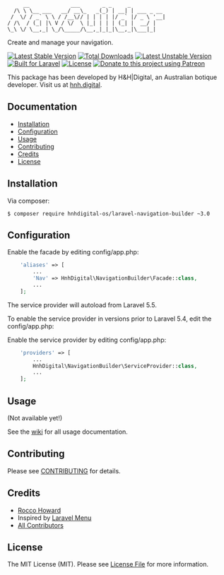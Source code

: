 ```
     __             ___       _ _     _
  /\ \ \__ ___   __/ __\_   _(_) | __| | ___ _ __ 
 /  \/ / _` \ \ / /__\// | | | | |/ _` |/ _ \ '__|
/ /\  / (_| |\ V / \/  \ |_| | | | (_| |  __/ |
\_\ \/ \__,_| \_/\_____/\__,_|_|_|\__,_|\___|_|

```

Create and manage your navigation.

[![Latest Stable Version](https://poser.pugx.org/hnhdigital-os/laravel-navigation-builder/v/stable.svg)](https://packagist.org/packages/hnhdigital-os/laravel-navigation-builder) [![Total Downloads](https://poser.pugx.org/hnhdigital-os/laravel-navigation-builder/downloads.svg)](https://packagist.org/packages/hnhdigital-os/laravel-navigation-builder) [![Latest Unstable Version](https://poser.pugx.org/hnhdigital-os/laravel-navigation-builder/v/unstable.svg)](https://packagist.org/packages/hnhdigital-os/laravel-navigation-builder) [![Built for Laravel](https://img.shields.io/badge/Built_for-Laravel-green.svg)](https://laravel.com/) [![License](https://poser.pugx.org/hnhdigital-os/laravel-navigation-builder/license.svg)](https://packagist.org/packages/hnhdigital-os/laravel-navigation-builder) [![Donate to this project using Patreon](https://img.shields.io/badge/patreon-donate-yellow.svg)](https://patreon.com/RoccoHoward)

This package has been developed by H&H|Digital, an Australian botique developer. Visit us at [hnh.digital](http://hnh.digital).

## Documentation

* [Installation](#install)
* [Configuration](#configuration)
* [Usage](#usage)
* [Contributing](#contributing)
* [Credits](#credits)
* [License](#license)

## Installation

Via composer:

`$ composer require hnhdigital-os/laravel-navigation-builder ~3.0`

## Configuration

Enable the facade by editing config/app.php:

```php
    'aliases' => [
        ...
        'Nav' => HnhDigital\NavigationBuilder\Facade::class,
        ...
    ];
```

The service provider will autoload from Laravel 5.5.

To enable the service provider in versions prior to Laravel 5.4, edit the config/app.php:

Enable the service provider by editing config/app.php:

```php
    'providers' => [
        ...
        HnhDigital\NavigationBuilder\ServiceProvider::class,
        ...
    ];
```

## Usage

(Not available yet!)

See the [wiki](https://github.com/hnhdigital-os/laravel-navigation-builder/wiki) for all usage documentation.

## Contributing

Please see [CONTRIBUTING](https://github.com/hnhdigital-os/laravel-navigation-builder/blob/master/CONTRIBUTING.md) for details.

## Credits

* [Rocco Howard](https://github.com/RoccoHoward)
* Inspired by [Laravel Menu](https://github.com/lavary/laravel-menu)
* [All Contributors](https://github.com/hnhdigital-os/laravel-navigation-builder/contributors)

## License

The MIT License (MIT). Please see [License File](https://github.com/hnhdigital-os/laravel-navigation-builder/blob/master/LICENSE) for more information.
